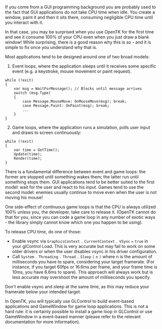 If you come from a GUI programming background you are probably used to the fact that GUI applications do not take CPU time when idle. You create a window, paint it and then it sits there, consuming negligible CPU time until you interact with it.

In that case, you may be surprised when you use OpenTK for the first time and see it consume 100% of your CPU even when you just draw a blank window! While surprising, there is a good reason why this is so - and it is simple to fix once you understand why that is.

Most applications tend to be designed around one of two broad models:

1. Event loops, where the application sleeps until it receives some specific event \(e.g. a keystroke, mouse movement or paint request\).

```
while (!exit)
{
    var msg = WaitForMessage(); // Blocks until message arrives
    switch (msg.Type)
    {
        case Message.MouseMove: OnMouseMove(msg); break;
        case Message.Paint: OnPaint(msg); break;
        ...
    }
}
```

2. Game loops, where the application runs a simulation, polls user input and draws to screen continuously:

```
while (!exit)
{
    var time = GetTime();
    Update(time);
    Render(time);
}
```

There is a fundamental difference between event and game loops: the former are stopped until something wakes them; the latter run until something stops them. GUI applications tend to be better suited to the first model: wait for the user and react to his input. Games tend to use the second model: enemies usually continue to move even when the user is not moving his mouse!

One side-effect of continuous game loops is that the CPU is always utilized 100% unless you, the developer, take care to release it. \(OpenTK cannot do that for you, since you can code a game loop in any number of exotic ways - the library simply cannot know which one you happen to be using\).

To release CPU time, do one of those:

* Enable vsync via
  `GraphicsContext`
  `.`
  `CurrentContext`
  `.`
  `VSync`
  `=`
  `true`
  in your glControl Load. This is very accurate but may fail to work on some older drivers or when the user disables vsync in his driver configuration.
* Call
  `System`
  `.`
  `Threading`
  `.`
  `Thread`
  `.`
  `Sleep`
  `(`
  `n`
  `)`
  where
  n
  is the amount of milliseconds you have to spare, considering your target framerate. \(For instance, if you target 60fps or 16.6ms per frame, and your frame time is 10ms, you have 6.6ms to spare\). This approach will always work but is less accurate may overshoot the amount of milliseconds you specify.

Don't enable vsync and sleep at the same time, as this may reduce your framerate below your intended target.

In OpenTK, you will typically use GLControl to build event-based applications and GameWindow for game loop applications. This is not a hard rule: it is certainly possible to install a game loop in GLControl or use GameWindow in a event-based manner \(please refer to the relevant documentation for more information\).

